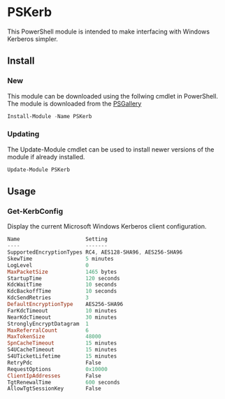 # PSKerb

This PowerShell module is intended to make interfacing with Windows Kerberos simpler.

## Install

### New

This module can be downloaded using the follwing cmdlet in PowerShell. The module is downloaded from the [PSGallery](https://www.powershellgallery.com/packages/PSKerb/)

```powershell
Install-Module -Name PSKerb
```

### Updating

The Update-Module cmdlet can be used to install newer versions of the module if already installed.

```powershell
Update-Module PSKerb
```

## Usage

### Get-KerbConfig

Display the current Microsoft Windows Kerberos client configuration.

```powershell
Name                     Setting
----                     -------
SupportedEncryptionTypes RC4, AES128-SHA96, AES256-SHA96
SkewTime                 5 minutes
LogLevel                 0
MaxPacketSize            1465 bytes
StartupTime              120 seconds
KdcWaitTime              10 seconds
KdcBackoffTime           10 seconds
KdcSendRetries           3
DefaultEncryptionType    AES256-SHA96
FarKdcTimeout            10 minutes
NearKdcTimeout           30 minutes
StronglyEncryptDatagram  1
MaxReferralCount         6
MaxTokenSize             48000
SpnCacheTimeout          15 minutes
S4UCacheTimeout          15 minutes
S4UTicketLifetime        15 minutes
RetryPdc                 False
RequestOptions           0x10000
ClientIpAddresses        False
TgtRenewalTime           600 seconds
AllowTgtSessionKey       False
```